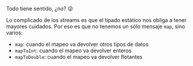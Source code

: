 Todo tiene sentido, ¿no? :stuck_out_tongue_winking_eye:

Lo complicado de los streams es que el tipado estático nos obliga a tener mayores cuidados. Por eso es que no tenemos un sólo mensaje `map`, sino varios:

* `map`: cuando el mapeo va devolver otros tipos de datos
* `mapToInt`: cuando el mapeo va devolver enteros
* `mapToDouble`: cuando el mapeo va devolver flotantes